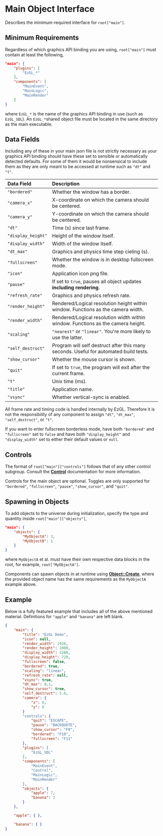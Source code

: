 # Main Object Interface

Describes the minimum-required interface for `root["main"]`.

## Minimum Requirements

Regardless of which graphics API binding you are using, `root["main"]` must
contain at least the following,

```json
"main": {
    "plugins": [
        "EzGL_*"
    ],
    "components": [
        "MainEvent",
        "MainLogic",
        "MainRender"
    ]
}
```

where `EzGL_*` is the name of the graphics API binding in use (such as
`EzGL_SDL`). An `EzGL_*`shared object file must be located in the same
directory as the main executable.

## Data Fields

Including any of these in your main json file is not strictly necessary as your
graphics API binding should have these set to sensible or automatically
detected defaults. For some of them it would be nonsensical to include them as
they are only meant to be accessed at runtime such as `"dt"` and `"t"`.

Data Field         | Description
:----------------- | :----------
`"bordered"`       | Whether the window has a border.
`"camera_x"`       | X-coordinate on which the camera should be centered.
`"camera_y"`       | Y-coordinate on which the camera should be centered.
`"dt"`             | Time (s) since last frame.
`"display_height"` | Height of the window itself.
`"display_width"`  | Width of the window itself.
`"dt_max"`         | Graphics and physics time step cieling (s).
`"fullscreen"`     | Whether the window is in desktop fullscreen mode.
`"icon"`           | Application icon png file.
`"pause"`          | If set to `true`, pauses all object updates **including rendering**.
`"refresh_rate"`   | Graphics and physics refresh rate.
`"render_height"`  | Rendered/Logical resolution height within window. Functions as the camera width.
`"render_width"`   | Rendered/Logical resolution width within window. Functions as the camera height.
`"scaling"`        | `"nearest"` or `"linear"`. You're more likely to use the latter.
`"self_destruct"`  | Program will self destruct after this many seconds. Useful for automated build tests.
`"show_cursor"`    | Whether the mouse cursor is shown.
`"quit"`           | If set to `true`, the program will exit after the current frame.
`"t"`              | Unix time (ms).
`"title"`          | Application name.
`"vsync"`          | Whether vertical-sync is enabled.

All frame rate and timing code is handled internally by EzGL. Therefore it is
not the responsibility of any component to assign `"dt"`, `"dt_max"`,
`"self_destruct"`, or `"t"`.

If you want to enter fullscreen borderless mode, have both `"bordered"` and
`"fullscreen"` set to `false` and have both `"display_height"` and
`"display_width"` set to either their default values or `null`.

## Controls

The format of `root["main"]["controls"]` follows that of any other control
subgroup. Consult the [**Control**](http://ezgl.ezaf.io/Control_8hpp.html)
documentation for more information.

Controls for the main object are optional. Toggles are only supported for
`"bordered"`, `"fullscreen"`, `"pause"`, `"show_cursor"`, and `"quit"`.

## Spawning in Objects

To add objects to the universe during initialization, specify the type and
quantity inside `root["main"]["objects"]`,

```json
"main": {
    "objects": {
        "MyObjectA": 3,
        "MyObjectB": 1
    }
}
```

where `MyObjectA` et al. must have their own respective data blocks in the
root, for example, `root["MyObjectA"]`.

Components can spawn objects in at runtime using
[**Object::Create**](http://ezgl.ezaf.io/classEzGL_1_1Object.html), where the
provided object name has the same requirements as the `MyObjectA` example
above.

## Example

Below is a fully featured example that includes all of the above mentioned
material. Definitions for `"apple"` and `"banana"` are left blank.

```json
{
    "main": {
        "title": "EzGL Demo",
        "icon": null,
        "render_width": 1920,
        "render_height": 1080,
        "display_width": 1280,
        "display_height": 720,
        "fullscreen": false,
        "bordered": true,
        "scaling": "linear",
        "refresh_rate": null,
        "vsync": true,
        "dt_max": 0.1,
        "show_cursor": true,
        "self_destruct": 5.0,
        "camera": {
            "x": 0,
            "y": 0
        }
        "controls": {
            "quit": "ESCAPE",
            "pause": "BACKQUOTE",
            "show_cursor": "F9",
            "bordered": "F10",
            "fullscreen": "F11"
        },
        "plugins": [
            "EzGL_SDL"
        ],
        "components": [
            "MainEvent",
            "Control",
            "MainLogic",
            "MainRender"
        ],
        "objects": {
            "apple": 7,
            "banana": 3
        }
    },

    "apple": { },

    "banana": { }
}
```

